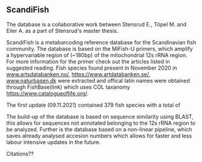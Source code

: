 ## ScandiFish
The database is a collaborative work between Stensrud E., Töpel M. and Eiler A. as a part of Stensrud's master thesis.

ScandiFish is a metabarcoding reference database for the Scandinavian fish community.
The database is based on the MiFish-U primers, which amplify a hypervariable region of (~180bp) of the mitochondrial 12s rRNA region.
For more information for the primer check out the articles listed in suggested reading.
Fish species found present in November 2020 in www.artsdatabanken.no/, https://www.artdatabanken.se/, www.naturbasen.dk were extracted and offical latin names were obtained through FishBase(link) which uses COL taxanomy https://www.catalogueoflife.org/.

The first update (09.11.2021) contained 379 fish species with a total of 


The build-up of the database is based on sequence similarity using BLAST, this allows for sequences not annotated belonging to the 12s rRNA region to be analyzed.
Further is the database based on a non-linear pipeline, which saves already analysed accesion numbers which allows for faster and less labour intensive updates in the future.


Citations??
